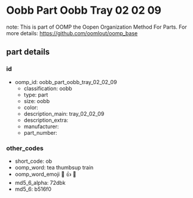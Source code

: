 # Oobb Part Oobb Tray 02 02 09  

note: This is part of OOMP the Oopen Organization Method For Parts. For more details: https://github.com/oomlout/oomp_base

##  part details





### id
* oomp_id: oobb_part_oobb_tray_02_02_09
  * classification: oobb
  * type: part
  * size: oobb
  * color: 
  * description_main: tray_02_02_09
  * description_extra: 
  * manufacturer: 
  * part_number: 

### other_codes
* short_code: ob
* oomp_word: tea thumbsup train
* oomp_word_emoji :tea: :thumbsup: :train:
* md5_6_alpha: 72dbk
* md5_6: b516f0